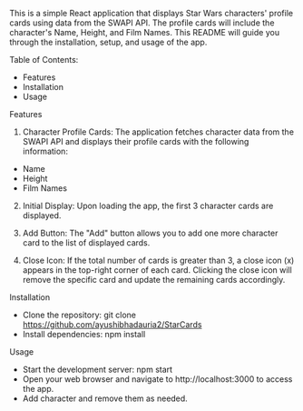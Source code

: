 This is a simple React application that displays Star Wars characters' profile cards using data from the SWAPI API. The profile cards will include the character's Name, Height, and Film Names. 
This README will guide you through the installation, setup, and usage of the app.

Table of Contents:
- Features
- Installation
- Usage

Features
1. Character Profile Cards: The application fetches character data from the SWAPI API and displays their profile cards with the following information:
- Name
- Height
- Film Names
2. Initial Display: Upon loading the app, the first 3 character cards are displayed.

3. Add Button: The "Add" button allows you to add one more character card to the list of displayed cards.

4. Close Icon: If the total number of cards is greater than 3, a close icon (x) appears in the top-right corner of each card. Clicking the close icon will remove the specific card and update the remaining cards accordingly.

Installation
- Clone the repository: git clone https://github.com/ayushibhadauria2/StarCards
- Install dependencies: 
    npm install

Usage
- Start the development server: npm start
- Open your web browser and navigate to http://localhost:3000 to access the app.
- Add character and remove them as needed.
